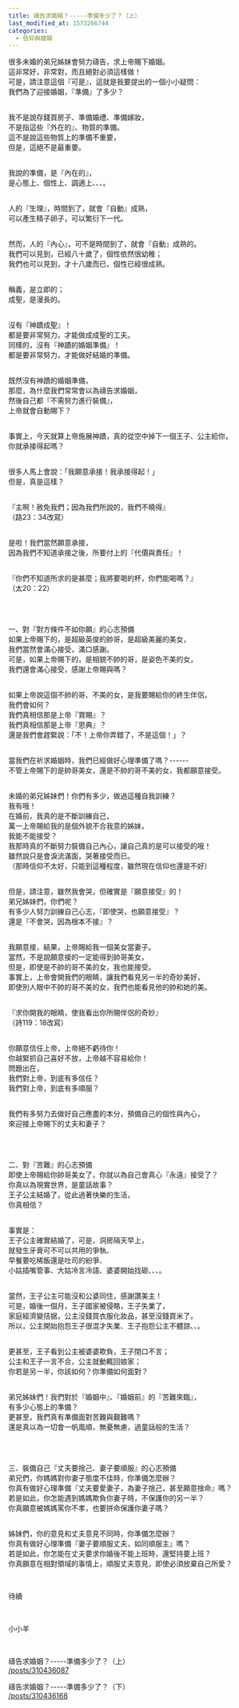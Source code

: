 ```yaml
---
title: 禱告求婚姻？-----準備多少了？（上）
last_modified_at: 1573266744
categories:
  - 信仰與婚姻
---
```


<p>很多未婚的弟兄姊妹會努力禱告，求上帝賜下婚姻。<br>
這非常好，非常對，而且絕對必須這樣做！<br>
可是，請注意這個『可是』，這就是我要提出的一個小小疑問：<br>
我們為了迎接婚姻，『準備』了多少？</p>

<p><br>
我不是說存錢買房子、準備婚禮、準備嫁妝，<br>
不是指這些『外在的』、物質的準備。<br>
這不是說這些物質上的準備不重要，<br>
但是，這絕不是最重要。</p>

<p><br>
我說的準備，是『內在的』，<br>
是心態上、個性上、調適上、、、。</p>

<p><br>
人的『生理』，時間到了，就會『自動』成熟，<br>
可以產生精子卵子，可以繁衍下一代。</p>

<p><br>
然而，人的『內心』，可不是時間到了，就會『自動』成熟的。<br>
我們可以見到，已經八十歲了，個性依然很幼稚；<br>
我們也可以見到，才十八歲而已，個性已經很成熟。</p>

<p><br>
稱義，是立即的；<br>
成聖，是漫長的。</p>

<p><br>
沒有『神蹟成聖』！<br>
都是要非常努力，才能做成成聖的工夫。<br>
同樣的，沒有『神蹟的婚姻準備』！<br>
都是要非常努力，才能做好結婚的準備。</p>

<p><br>
既然沒有神蹟的婚姻準備，<br>
那麼，為什麼我們常常會以為禱告求婚姻，<br>
然後自己都『不需努力進行裝備』，<br>
上帝就會自動賜下？</p>

<p><br>
事實上，今天就算上帝施展神蹟，真的從空中掉下一個王子、公主給你，<br>
你就承接得起嗎？</p>

<p><br>
很多人馬上會說：「我願意承接！我承接得起！」<br>
但是，真是這樣？</p>

<p><br>
『主啊！赦免我們；因為我們所說的，我們不曉得』<br>
（路23：34改寫）</p>

<p><br>
是啦！我們當然願意承接，<br>
因為我們不知道承接之後，所要付上的『代價與責任』！</p>

<p><br>
『你們不知道所求的是甚麼；我將要喝的杯，你們能喝嗎？』<br>
（太20：22）</p>

<p>&nbsp;</p>

<p><br>
一、對『對方條件不如你願』的心志預備<br>
如果上帝賜下的，是超級英俊的帥哥，是超級美麗的美女，<br>
我們當然會滿心接受，滿口感謝。<br>
可是，如果上帝賜下的，是相貌不帥的哥，是姿色不美的女，<br>
我們還會滿心接受，感謝上帝賜與嗎？</p>

<p><br>
如果上帝說這個不帥的哥、不美的女，是我要賜給你的終生伴侶，<br>
我們會如何？<br>
我們真相信那是上帝『賞賜』？<br>
我們真相信那是上帝『恩典』？<br>
還是我們會趕緊說：「不！上帝你弄錯了，不是這個！」？</p>

<p><br>
當我們在祈求婚姻時，我們已經做好心理準備了嗎？------<br>
不管上帝賜下的是帥哥美女，還是不帥的哥不美的女，我都願意接受。</p>

<p><br>
未婚的弟兄姊妹們！你們有多少，做過這種自我訓練？<br>
我有哦！<br>
在婚前，我真的是不斷訓練自己，<br>
萬一上帝賜給我的是個外貌不合我意的姊妹，<br>
我能不能接受？<br>
我那時真的不斷努力裝備自己內心，讓自己真的是可以接受的哦！<br>
雖然說只是會淚流滿面，哭著接受而已。<br>
（那時信仰不太好，只能到這種程度，雖然現在信仰也還是不好）</p>

<p><br>
但是，請注意，雖然我會哭，但確實是『願意接受』的！<br>
弟兄姊妹們，你們呢？<br>
有多少人努力訓練自己心志，『即使哭，也願意接受』？<br>
還是『不會哭，因為根本不接』？</p>

<p><br>
我願意接，結果，上帝賜給我一個美女當妻子。<br>
當然，不是說願意接的一定能得到帥哥美女，<br>
但是，即使是不帥的哥不美的女，我也能接受。<br>
事實上，上帝會開我們的眼睛，讓我們看見另一半的奇妙美好，<br>
即使別人眼中不帥的哥不美的女，我們也能看見他的帥和她的美。</p>

<p><br>
『求你開我的眼睛，使我看出你所賜伴侶的奇妙』<br>
（詩119：18改寫）</p>

<p><br>
你願意信任上帝，上帝絕不虧待你！<br>
你越緊抓自己喜好不放，上帝越不容易給你！<br>
問題出在，<br>
我們對上帝，到底有多信任？<br>
我們對上帝，到底有多順服？</p>

<p><br>
我們有多努力去做好自己應盡的本分，預備自己的個性與內心，<br>
來迎接上帝賜下的丈夫和妻子？</p>

<p>&nbsp;</p>

<p><br>
二、對『苦難』的心志預備<br>
即使上帝賜給你帥哥美女了，你就以為自己會真心『永遠』接受了？<br>
你真以為現實世界，是童話故事？<br>
王子公主結婚了，從此過著快樂的生活，<br>
你真相信？</p>

<p><br>
事實是：<br>
王子公主確實結婚了，可是，洞房隔天早上，<br>
就發生牙膏可不可以共用的爭執、<br>
早餐要吃稀飯還是吐司的紛爭、<br>
小姑插嘴管事、大姑冷言冷語、婆婆開始找砸、、、。</p>

<p><br>
當然，王子公主可能沒和公婆同住，感謝讚美主！<br>
可是，婚後一個月，王子國家被侵略，王子失業了，<br>
家庭經濟變拮据，公主沒錢買衣服化妝品，甚至沒錢買米了。<br>
所以，公主開始抱怨王子很混才失業、王子抱怨公主不體諒、、。</p>

<p><br>
更甚至，王子看到公主被婆婆欺負，王子閉口不言；<br>
公主和王子一言不合，公主就動輒回娘家；<br>
你若是另一半，你該如何？你準備如何面對？</p>

<p><br>
弟兄姊妹們！我們對於『婚姻中』、『婚姻前』的『苦難來臨』，<br>
有多少心態上的準備？<br>
更甚至，我們真有準備面對苦難與艱難嗎？<br>
還是真以為一切會一帆風順，無憂無慮，過童話般的生活？</p>

<p>&nbsp;</p>

<p><br>
三、裝備自己『丈夫要捨己、妻子要順服』的心志預備<br>
弟兄們，你媽媽對你妻子態度不佳時，你準備怎麼辦？<br>
你真有做好心理準備『丈夫要愛妻子，為妻子捨己，甚至願意捨命』嗎？<br>
若是如此，你怎能遇到媽媽欺負你妻子時，不保護你的另一半？<br>
你真願意被媽媽罵你不孝，也要拼命保護你妻子嗎？</p>

<p><br>
姊妹們，你的意見和丈夫意見不同時，你準備怎麼辦？<br>
你真有做好心理準備『妻子要順服丈夫，如同順服主』嗎？<br>
若是如此，你怎能在丈夫要求你婚後不能上班時，還堅持要上班？<br>
你真願意在相對領域的事情上，順服丈夫意見，即使必須放棄自己所愛？</p>

<p>&nbsp;</p>

<p>待續</p>

<p>&nbsp;</p>

<p>小小羊</p>

<p>&nbsp;</p>

<p>禱告求婚姻？-----準備多少了？（上）<br>
<a href="/posts/310436087" target="_blank">/posts/310436087</a></p>

<p>禱告求婚姻？-----準備多少了？（下）<br>
<a href="/posts/310436168" target="_blank">/posts/310436168</a></p>

